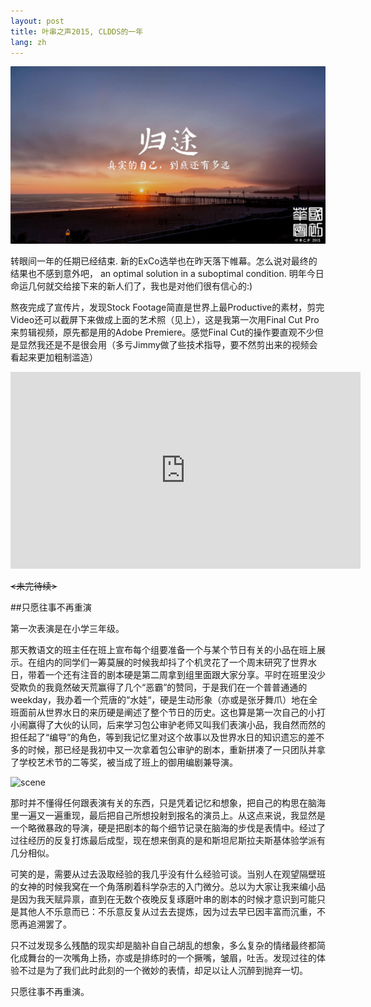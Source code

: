 ```yaml
---
layout: post
title: 叶串之声2015, CLDDS的一年
lang: zh
---
```


![image](/assets/images/yechuan.jpg)

转眼间一年的任期已经结束. 新的ExCo选举也在昨天落下帷幕。怎么说对最终的结果也不感到意外吧， an optimal solution in a suboptimal condition. 明年今日命运几何就交给接下来的新人们了，我也是对他们很有信心的:)

熬夜完成了宣传片，发现Stock Footage简直是世界上最Productive的素材，剪完Video还可以截屏下来做成上面的艺术照（见上），这是我第一次用Final Cut Pro 来剪辑视频，原先都是用的Adobe Premiere。感觉Final Cut的操作要直观不少但是显然我还是不是很会用（多亏Jimmy做了些技术指导，要不然剪出来的视频会看起来更加粗制滥造）

<center><iframe width="560" height="315" src="https://www.youtube.com/embed/qVCSzszMYEA" frameborder="0" allowfullscreen></iframe></center>

<strike><未完待续></strike>

##只愿往事不再重演

第一次表演是在小学三年级。

那天教语文的班主任在班上宣布每个组要准备一个与某个节日有关的小品在班上展示。在组内的同学们一筹莫展的时候我却抖了个机灵花了一个周末研究了世界水日，带着一个还有注音的剧本硬是第二周拿到组里面跟大家分享。平时在班里没少受欺负的我竟然破天荒赢得了几个“恶霸”的赞同，于是我们在一个普普通通的weekday，我办着一个荒唐的“水娃“，硬是生动形象（亦或是张牙舞爪）地在全班面前从世界水日的来历硬是阐述了整个节日的历史。这也算是第一次自己的小打小闹赢得了大伙的认同，后来学习包公审驴老师又叫我们表演小品，我自然而然的担任起了“编导”的角色，等到我记忆里对这个故事以及世界水日的知识遗忘的差不多的时候，那已经是我初中又一次拿着包公审驴的剧本，重新拼凑了一只团队并拿了学校艺术节的二等奖，被当成了班上的御用编剧兼导演。

![scene](https://dl.dropbox.com/s/l7igzpas9w8b5rw/yechuan_scene.jpg?dl=1)

那时并不懂得任何跟表演有关的东西，只是凭着记忆和想象，把自己的构思在脑海里一遍又一遍重现，最后把自己所想投射到报名的演员上。从这点来说，我显然是一个略微暴政的导演，硬是把剧本的每个细节记录在脑海的步伐是表情中。经过了过往经历的反复打炼最后成型，现在想来倒真的是和斯坦尼斯拉夫斯基体验学派有几分相似。

可笑的是，需要从过去汲取经验的我几乎没有什么经验可谈。当别人在观望隔壁班的女神的时候我窝在一个角落刷着科学杂志的入门微分。总以为大家让我来编小品是因为我天赋异禀，直到在无数个夜晚反复琢磨叶串的剧本的时候才意识到可能只是其他人不乐意而已：不乐意反复从过去去提炼，因为过去早已因丰富而沉重，不愿再追溯罢了。

只不过发现多么残酷的现实却是脑补自自己胡乱的想象，多么复杂的情绪最终都简化成舞台的一次嘴角上扬，亦或是排练时的一个撅嘴，皱眉，吐舌。发现过往的体验不过是为了我们此时此刻的一个微妙的表情，却足以让人沉醉到抛弃一切。

只愿往事不再重演。
